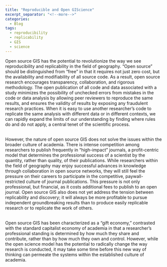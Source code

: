 ```yaml
---
title: "Reproducible and Open GIScience"
excerpt_separator: "<!--more-->"
categories:
  - Blog
tags:
  - reproducibility
  - replicability
  - GIS
  - science
---
```


Open source GIS has the potential to revolutionize the way we see reproducibility and replicability in the field of geography.
“Open source” should be distinguished from “free” in that it requires not just zero cost, but the availability and modifiability of all source code.
As a result, open source research encourages transparency, collaboration, and rigorous methodology.
The open publication of all code and data associated with a study minimizes the possibility of unchecked errors from mistakes in the code or data analysis by allowing peer reviewers to reproduce the same results, and ensures the validity of results by exposing any fraudulent research practices.
When it is easy to use another researcher’s code to replicate the same analysis with different data or in different contexts, we can rapidly expand the limits of our understanding by finding where rules do and do not apply, a central tenet of the scientific process.

\
However, the nature of open source GIS does not solve the issues within the broader culture of academia.
There is intense competition among researchers to publish frequently in “high-impact” journals, a profit-centric model that determines the professional success of a scientist by the quantity, rather than quality, of their publications.
While researchers within the field of geography may enjoy successful advances in knowledge through collaboration in open source networks, they will still feel the pressure on their careers to participate in the competitive, paywall-restricted culture of journal publications.
This pressure is not only professional, but financial, as it costs additional fees to publish to an open journal.
Open source GIS also does not yet address the tension between replicability and discovery; it will always be more profitable to pursue independent groundbreaking results than to produce easily replicable research or to replicate the work of others.

\
Open source GIS has been characterized as a “gift economy,” contrasted with the standard capitalist economy of academia in that a researcher’s professional standing is determined by how much they share and contribute, rather than by how much they own and control.
However, while the open science model has the potential to radically change the way research is conducted, it may take some time before this new way of thinking can permeate the systems within the established culture of academia.
